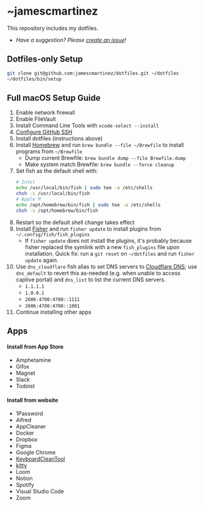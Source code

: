 # ~jamescmartinez

This repository includes my dotfiles.

- _Have a suggestion? Please [create an issue](https://github.com/jamescmartinez/dotfiles/issues/new)!_

## Dotfiles-only Setup

```bash
git clone git@github.com:jamescmartinez/dotfiles.git ~/dotfiles
~/dotfiles/bin/setup
```

## Full macOS Setup Guide

1. Enable network firewall
1. Enable FileVault
1. Install Command Line Tools with `xcode-select --install`
1. [Configure GitHub SSH](https://gist.github.com/jamescmartinez/a1f32830e57cf2a3fa62)
1. Install dotfiles (instructions above)
1. Install [Homebrew](https://brew.sh) and run `brew bundle --file ~/Brewfile` to install programs from `~/Brewfile`
   - Dump current Brewfile: `brew bundle dump --file Brewfile.dump`
   - Make system match Brewfile: `brew bundle --force cleanup`
1. Set fish as the default shell with:
   ```sh
   # Intel
   echo /usr/local/bin/fish | sudo tee -a /etc/shells
   chsh -s /usr/local/bin/fish
   # Apple M
   echo /opt/homebrew/bin/fish | sudo tee -a /etc/shells
   chsh -s /opt/homebrew/bin/fish
   ```
1. Restart so the default shell change takes effect
1. Install [Fisher](https://github.com/jorgebucaran/fisher) and run `fisher update` to install plugins from `~/.config/fish/fish_plugins`
   - If `fisher update` does not install the plugins, it's probably because fisher replaced the symlink with a new `fish_plugins` file upon installation. Quick fix: run a `git reset` on `~/dotfiles` and run `fisher update` again.
1. Use `dns_cloudflare` fish alias to set DNS servers to [Cloudflare DNS](https://1.1.1.1/dns); use `dns_default` to revert this as-needed (e.g. when unable to access captive portal) and `dns_list` to list the current DNS servers.
   - `1.1.1.1`
   - `1.0.0.1`
   - `2606:4700:4700::1111`
   - `2606:4700:4700::1001`
1. Continue installing other apps

## Apps

#### Install from App Store

- Amphetamine
- Gifox
- Magnet
- Slack
- Todoist

#### Install from website

- 1Password
- Alfred
- AppCleaner
- Docker
- Dropbox
- Figma
- Google Chrome
- [KeyboardCleanTool](https://folivora.ai/keyboardcleantool)
- [kitty](https://github.com/kovidgoyal/kitty)
- Loom
- Notion
- Spotify
- Visual Studio Code
- Zoom
